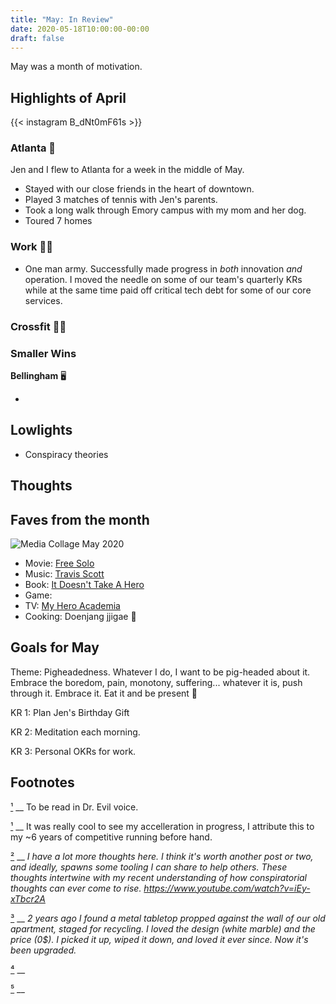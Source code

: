 ```yaml
---
title: "May: In Review"
date: 2020-05-18T10:00:00-00:00
draft: false
---
```


May was a month of motivation.

## Highlights of April

{{< instagram B_dNt0mF61s >}}

### Atlanta 🎉

Jen and I flew to Atlanta for a week in the middle of May.

- Stayed with our close friends in the heart of downtown.
- Played 3 matches of tennis with Jen's parents.
- Took a long walk through Emory campus with my mom and her dog.
- Toured 7 homes

### Work 🏃‍♂️

- One man army. Successfully made progress in *both* innovation *and* operation. I moved the needle on some of our team's quarterly KRs while at the same time paid off critical tech debt for some of our core services.

### Crossfit 🏃‍♂️



### Smaller Wins

**Bellingham** 🖥

- 

## Lowlights

- Conspiracy theories

## Thoughts



## Faves from the month

![Media Collage May 2020]()

- Movie: [Free Solo](https://www.youtube.com/watch?v=aSGFt6w0wok)
- Music: [Travis Scott](https://www.youtube.com/watch?v=A57B7B6w3kw)
- Book: [It Doesn't Take A Hero](https://www.amazon.com/dp/B01MYLUMR8/ref=dp-kindle-redirect?_encoding=UTF8&btkr=1)
- Game: [](https://boardgamegeek.com/boardgame/36218/dominion)
- TV: [My Hero Academia](https://www.youtube.com/watch?v=NVGuFdX5guE)
- Cooking: Doenjang jjigae 🥘

## Goals for May

Theme: Pigheadedness. Whatever I do, I want to be pig-headed about it. Embrace the boredom, pain, monotony, suffering... whatever it is, push through it. Embrace it. Eat it and be present 🐷

KR 1: Plan Jen's Birthday Gift

KR 2: Meditation each morning.

KR 3: Personal OKRs for work.

## Footnotes

[¹](#1) __ To be read in Dr. Evil voice.

[¹](#1) __ It was really cool to see my accelleration in progress, I attribute this to my ~6 years of competitive running before hand.

[²](#2) __ _I have a lot more thoughts here. I think it's worth another post or two, and ideally, spawns some tooling I can share to help others. These thoughts intertwine with my recent understanding of how conspiratorial thoughts can ever come to rise. https://www.youtube.com/watch?v=iEy-xTbcr2A_

[³](#3) __ _2 years ago I found a metal tabletop propped against the wall of our old apartment, staged for recycling. I loved the design (white marble) and the price (0$). I picked it up, wiped it down, and loved it ever since. Now it's been upgraded._

[⁴](#4) __

[⁵](#5) __
